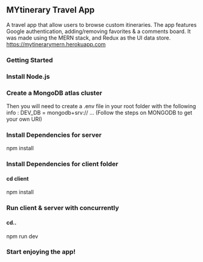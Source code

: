 ## MYtinerary Travel App

A travel app that allow users to browse custom itineraries. The app features Google authentication, adding/removing favorites & a comments board.
It was made using the MERN stack, and Redux as the UI data store.
https://mytinerarymern.herokuapp.com
### Getting Started

### Install Node.js

### Create a MongoDB atlas cluster
Then you will need to create a .env file in your root folder with the following info : DEV_DB = mongodb+srv:// ...
(Follow the steps on MONGODB to get your own URI)

### Install Dependencies for server

 npm install

### Install Dependencies for client folder

#### cd client
 npm install

### Run client & server with concurrently

#### cd..
npm run dev

### Start enjoying the app! 

